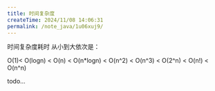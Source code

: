 ```yaml
---
title: 时间复杂度
createTime: 2024/11/08 14:06:31
permalink: /note_java/1u06xuj9/
---
```



时间复杂度耗时 从小到大依次是：<br>

O(1)< O(logn) < O(n) < O(n*logn) < O(n^2) < O(n^3) < O(2^n) < O(n!) < O(n^n)


todo...

 